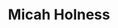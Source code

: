 ---
title: "Micah Holness"
presenter_id: micah_holness
layout: member_all_publications
permalink: /member_full_publications/:presenter_id/
---